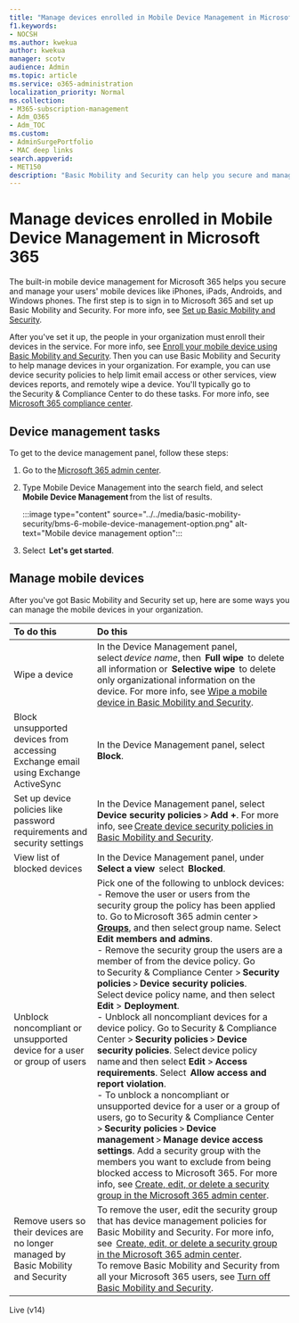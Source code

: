 ```yaml
---
title: "Manage devices enrolled in Mobile Device Management in Microsoft 365"
f1.keywords:
- NOCSH
ms.author: kwekua
author: kwekua
manager: scotv
audience: Admin
ms.topic: article
ms.service: o365-administration
localization_priority: Normal
ms.collection: 
- M365-subscription-management
- Adm_O365
- Adm_TOC
ms.custom:
- AdminSurgePortfolio
- MAC deep links
search.appverid:
- MET150
description: "Basic Mobility and Security can help you secure and manage your organizations mobile devices."
---
```


# Manage devices enrolled in Mobile Device Management in Microsoft 365

The built-in mobile device management for Microsoft 365 helps you secure and manage your users' mobile devices like iPhones, iPads, Androids, and Windows phones. The first step is to sign in to Microsoft 365 and set up Basic Mobility and Security. For more info, see [Set up Basic Mobility and Security](set-up.md).

After you've set it up, the people in your organization must enroll their devices in the service. For more info, see [Enroll your mobile device using Basic Mobility and Security](enroll-your-mobile-device.md). Then you can use Basic Mobility and Security to help manage devices in your organization. For example, you can use device security policies to help limit email access or other services, view devices reports, and remotely wipe a device. You'll typically go to the Security & Compliance Center to do these tasks. For more info, see [Microsoft 365 compliance center](../../compliance/microsoft-365-compliance-center.md).

## Device management tasks

To get to the device management panel, follow these steps:

1. Go to the [Microsoft 365 admin center](../../admin/admin-overview/about-the-admin-center.md).

2. Type Mobile Device Management into the search field, and select **Mobile Device Management** from the list of results.

    :::image type="content" source="../../media/basic-mobility-security/bms-6-mobile-device-management-option.png" alt-text="Mobile device management option":::

3. Select  **Let's get started**.

## Manage mobile devices

After you've got Basic Mobility and Security set up, here are some ways you can manage the mobile devices in your organization.

|**To do this**|**Do this**|
|:----------------|:------------------------------------------------------------------------------|
|Wipe a device |In the Device Management panel, select *device name*, then  **Full wipe**  to delete all information or  **Selective wipe**  to delete only organizational information on the device. For more info, see [Wipe a mobile device in Basic Mobility and Security](wipe-mobile-device.md).|
|Block unsupported devices from accessing Exchange email using Exchange ActiveSync |In the Device Management panel, select  **Block**. |
|Set up device policies like password requirements and security settings |In the Device Management panel, select **Device security policies** > **Add +**. For more info, see [Create device security policies in Basic Mobility and Security](create-device-security-policies.md).|
|View list of blocked devices  |In the Device Management panel, under  **Select a view**  select  **Blocked**. |
|Unblock noncompliant or unsupported device for a user or group of users  |Pick one of the following to unblock devices:<br/>- Remove the user or users from the security group the policy has been applied to. Go to Microsoft 365 admin center > <a href="https://go.microsoft.com/fwlink/p/?linkid=2052855" target="_blank">**Groups**</a>, and then select group name. Select **Edit members and admins**.<br/>- Remove the security group the users are a member of from the device policy. Go to Security & Compliance Center > **Security policies** > **Device security policies**. Select device policy name, and then select **Edit** > **Deployment**.<br/>- Unblock all noncompliant devices for a device policy. Go to Security & Compliance Center > **Security policies** > **Device security policies**. Select device policy name and then select **Edit** > **Access requirements**. Select  **Allow access and report violation**.<br/>- To unblock a noncompliant or unsupported device for a user or a group of users, go to Security & Compliance Center > **Security policies** > **Device management** > **Manage device access settings**. Add a security group with the members you want to exclude from being blocked access to Microsoft 365. For more info, see [Create, edit, or delete a security group in the Microsoft 365 admin center](../../admin/email/create-edit-or-delete-a-security-group.md).|
|Remove users so their devices are no longer managed by Basic Mobility and Security |To remove the user, edit the security group that has device management policies for Basic Mobility and Security. For more info, see  [Create, edit, or delete a security group in the Microsoft 365 admin center](../../admin/email/create-edit-or-delete-a-security-group.md).<br/>To remove Basic Mobility and Security from all your Microsoft 365 users, see [Turn off Basic Mobility and Security](turn-off.md).|

Live (v14)